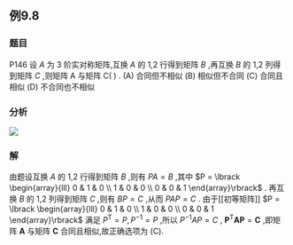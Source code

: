 ## 例9.8
### 题目
P146 设 $A$ 为 3 阶实对称矩阵,互换 $A$ 的 1,2 行得到矩阵 $B$ ,再互换 $B$ 的 1,2 列得到矩阵 $C$ ,则矩阵 $\mathrm{A}$ 与矩阵 $\mathrm{C}( \;)$ .
(A) 合同但不相似 
(B) 相似但不合同
(C) 合同且相似 
(D) 不合同也不相似
### 分析
![](https://img.hwenyi.tech/202410201831476.webp)
### 解
由题设互换 $A$ 的 1,2 行得到矩阵 $B$ ,则有 ${PA} = B$ ,其中 $P = \lbrack \begin{array}{lll} 0 & 1 & 0 \\ 1 & 0 & 0 \\ 0 & 0 & 1 \end{array}\rbrack$ . 再互换 $B$ 的 1,2 列得到矩阵 $C$ ,则有 ${BP} = C$ ,从而 ${PAP} = C$ . 由于[[初等矩阵]] $P = \lbrack \begin{array}{lll} 0 & 1 & 0 \\ 1 & 0 & 0 \\ 0 & 0 & 1 \end{array}\rbrack$ 满足 ${P}^{\mathrm{T}} = P,{P}^{-1} = P$ ,所以 ${P}^{-1}{AP} = C$ , ${\mathbf{P}}^{\mathrm{T}}\mathbf{{AP}} = \mathbf{C}$ ,即矩阵 $\mathbf{A}$ 与矩阵 $\mathbf{C}$ 合同且相似,故正确选项为 (C).